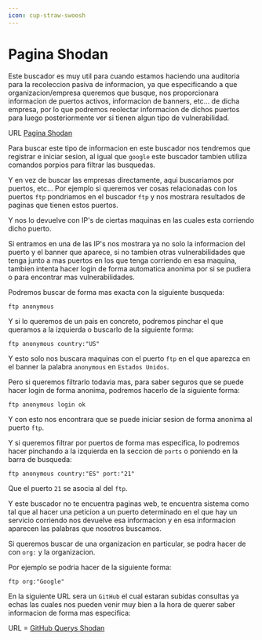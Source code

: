 ```yaml
---
icon: cup-straw-swoosh
---
```


# Pagina Shodan

Este buscador es muy util para cuando estamos haciendo una auditoria para la recoleccion pasiva de informacion, ya que especificando a que organizacion/empresa queremos que busque, nos proporcionara informacion de puertos activos, informacion de banners, etc... de dicha empresa, por lo que podremos reolectar informacion de dichos puertos para luego posteriormente ver si tienen algun tipo de vulnerabilidad.

URL [Pagina Shodan](https://www.shodan.io)

Para buscar este tipo de informacion en este buscador nos tendremos que registrar e iniciar sesion, al igual que `google` este buscador tambien utiliza comandos porpios para filtrar las busquedas.

Y en vez de buscar las empresas directamente, aqui buscariamos por puertos, etc... Por ejemplo si queremos ver cosas relacionadas con los puertos `ftp` pondriamos en el buscador `ftp` y nos mostrara resultados de paginas que tienen estos puertos.

Y nos lo devuelve con IP's de ciertas maquinas en las cuales esta corriendo dicho puerto.

Si entramos en una de las IP's nos mostrara ya no solo la informacion del puerto y el banner que aparece, si no tambien otras vulnerabilidades que tenga junto a mas puertos en los que tenga corriendo en esa maquina, tambien intenta hacer login de forma automatica anonima por si se pudiera o para encontrar mas vulnerabilidades.

Podremos buscar de forma mas exacta con la siguiente busqueda:

```
ftp anonymous
```

Y si lo queremos de un pais en concreto, podremos pinchar el que queramos a la izquierda o buscarlo de la siguiente forma:

```
ftp anonymous country:"US"
```

Y esto solo nos buscara maquinas con el puerto `ftp` en el que aparezca en el banner la palabra `anonymous` en `Estados Unidos`.

Pero si queremos filtrarlo todavia mas, para saber seguros que se puede hacer login de forma anonima, podremos hacerlo de la siguiente forma:

```
ftp anonymous login ok
```

Y con esto nos encontrara que se puede iniciar sesion de forma anonima al puerto `ftp`.

Y si queremos filtrar por puertos de forma mas especifica, lo podremos hacer pinchando a la izquierda en la seccion de `ports` o poniendo en la barra de busqueda:

```
ftp anonymous country:"ES" port:"21"
```

Que el puerto `21` se asocia al del `ftp`.

Y este buscador no te encuentra paginas web, te encuentra sistema como tal que al hacer una peticion a un puerto determinado en el que hay un servicio corriendo nos devuelve esa informacion y en esa informacion aparecen las palabras que nosotros buscamos.

Si queremos buscar de una organizacion en particular, se podra hacer de con `org:` y la organizacion.

Por ejemplo se podria hacer de la siguiente forma:

```
ftp org:"Google"
```

En la siguiente URL sera un `GitHub` el cual estaran subidas consultas ya echas las cuales nos pueden venir muy bien a la hora de querer saber informacion de forma mas especifica:

URL = [GitHub Querys Shodan](https://github.com/jakejarvis/awesome-shodan-queries)

